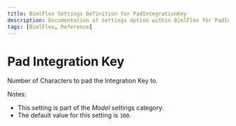 ```yaml
---
title: BimlFlex Settings Definition for PadIntegrationKey
description: Documentation of settings option within BimlFlex for PadIntegrationKey
tags: [BimlFlex, Reference]
---
```


# Pad Integration Key

Number of Characters to pad the Integration Key to.

Notes:

* This setting is part of the *Model* settings category.
* The default value for this setting is `100`.
